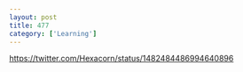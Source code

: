 ```yaml
---
layout: post
title: 477
category: ['Learning']
---
```


https://twitter.com/Hexacorn/status/1482484486994640896



